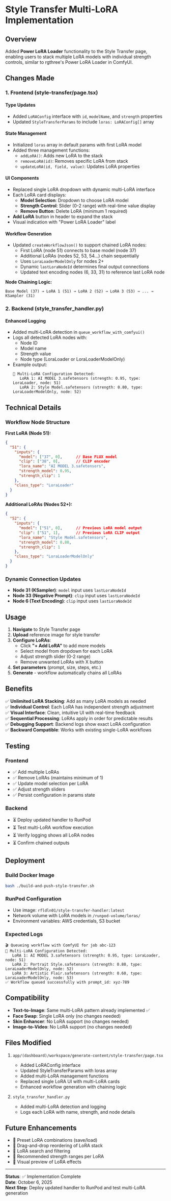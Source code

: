# Style Transfer Multi-LoRA Implementation

## Overview
Added **Power LoRA Loader** functionality to the Style Transfer page, enabling users to stack multiple LoRA models with individual strength controls, similar to rgthree's Power LoRA Loader in ComfyUI.

## Changes Made

### 1. Frontend (style-transfer/page.tsx)

#### Type Updates
- Added `LoRAConfig` interface with `id`, `modelName`, and `strength` properties
- Updated `StyleTransferParams` to include `loras: LoRAConfig[]` array

#### State Management
- Initialized `loras` array in default params with first LoRA model
- Added three management functions:
  - `addLoRA()`: Adds new LoRA to the stack
  - `removeLoRA(id)`: Removes specific LoRA from stack
  - `updateLoRA(id, field, value)`: Updates LoRA properties

#### UI Components
- Replaced single LoRA dropdown with dynamic multi-LoRA interface
- Each LoRA card displays:
  - **Model Selection**: Dropdown to choose LoRA model
  - **Strength Control**: Slider (0-2 range) with real-time value display
  - **Remove Button**: Delete LoRA (minimum 1 required)
- **Add LoRA** button in header to expand the stack
- Visual indication with "Power LoRA Loader" label

#### Workflow Generation
- Updated `createWorkflowJson()` to support chained LoRA nodes:
  - First LoRA (node 51) connects to base model (node 37)
  - Additional LoRAs (nodes 52, 53, 54...) chain sequentially
  - Uses `LoraLoaderModelOnly` for nodes 2+
  - Dynamic `lastLoraNodeId` determines final output connections
  - Updated text encoding nodes (6, 33, 31) to reference last LoRA node

**Node Chaining Logic:**
```
Base Model (37) → LoRA 1 (51) → LoRA 2 (52) → LoRA 3 (53) → ... → KSampler (31)
```

### 2. Backend (style_transfer_handler.py)

#### Enhanced Logging
- Added multi-LoRA detection in `queue_workflow_with_comfyui()`
- Logs all detected LoRA nodes with:
  - Node ID
  - Model name
  - Strength value
  - Node type (LoraLoader or LoraLoaderModelOnly)
- Example output:
  ```
  🎨 Multi-LoRA Configuration Detected:
     LoRA 1: AI MODEL 3.safetensors (strength: 0.95, type: LoraLoader, node: 51)
     LoRA 2: Style Model.safetensors (strength: 0.80, type: LoraLoaderModelOnly, node: 52)
  ```

## Technical Details

### Workflow Node Structure

**First LoRA (Node 51):**
```json
{
  "51": {
    "inputs": {
      "model": ["37", 0],      // Base FLUX model
      "clip": ["38", 0],       // CLIP encoder
      "lora_name": "AI MODEL 3.safetensors",
      "strength_model": 0.95,
      "strength_clip": 1
    },
    "class_type": "LoraLoader"
  }
}
```

**Additional LoRAs (Nodes 52+):**
```json
{
  "52": {
    "inputs": {
      "model": ["51", 0],      // Previous LoRA model output
      "clip": ["51", 1],       // Previous LoRA CLIP output
      "lora_name": "Style Model.safetensors",
      "strength_model": 0.80,
      "strength_clip": 1
    },
    "class_type": "LoraLoaderModelOnly"
  }
}
```

### Dynamic Connection Updates
- **Node 31 (KSampler)**: `model` input uses `lastLoraNodeId`
- **Node 33 (Negative Prompt)**: `clip` input uses `lastLoraNodeId`
- **Node 6 (Text Encoding)**: `clip` input uses `lastLoraNodeId`

## Usage

1. **Navigate** to Style Transfer page
2. **Upload** reference image for style transfer
3. **Configure LoRAs**:
   - Click **"+ Add LoRA"** to add more models
   - Select model from dropdown for each LoRA
   - Adjust strength slider (0-2 range)
   - Remove unwanted LoRAs with X button
4. **Set parameters** (prompt, size, steps, etc.)
5. **Generate** - workflow automatically chains all LoRAs

## Benefits

✅ **Unlimited LoRA Stacking**: Add as many LoRA models as needed  
✅ **Individual Control**: Each LoRA has independent strength adjustment  
✅ **Visual Interface**: Clean, intuitive UI with real-time feedback  
✅ **Sequential Processing**: LoRAs apply in order for predictable results  
✅ **Debugging Support**: Backend logs show exact LoRA configuration  
✅ **Backward Compatible**: Works with existing single-LoRA workflows

## Testing

### Frontend
- ✅ Add multiple LoRAs
- ✅ Remove LoRAs (maintains minimum of 1)
- ✅ Update model selection per LoRA
- ✅ Adjust strength sliders
- ✅ Persist configuration in params state

### Backend
- ⏳ Deploy updated handler to RunPod
- ⏳ Test multi-LoRA workflow execution
- ⏳ Verify logging shows all LoRA nodes
- ⏳ Confirm chained outputs

## Deployment

### Build Docker Image
```bash
bash ./build-and-push-style-transfer.sh
```

### RunPod Configuration
- Use image: `rfldln01/style-transfer-handler:latest`
- Network volume with LoRA models in `/runpod-volume/loras/`
- Environment variables: AWS credentials, S3 bucket

### Expected Logs
```
🎬 Queueing workflow with ComfyUI for job abc-123
🎨 Multi-LoRA Configuration Detected:
   LoRA 1: AI MODEL 3.safetensors (strength: 0.95, type: LoraLoader, node: 51)
   LoRA 2: Portrait Style.safetensors (strength: 0.80, type: LoraLoaderModelOnly, node: 52)
   LoRA 3: Artistic Flair.safetensors (strength: 0.60, type: LoraLoaderModelOnly, node: 53)
✅ Workflow queued successfully with prompt_id: xyz-789
```

## Compatibility

- **Text-to-Image**: Same multi-LoRA pattern already implemented ✅
- **Face Swap**: Single LoRA only (no changes needed)
- **Skin Enhancer**: No LoRA support (no changes needed)
- **Image-to-Video**: No LoRA support (no changes needed)

## Files Modified

1. `app/(dashboard)/workspace/generate-content/style-transfer/page.tsx`
   - Added LoRAConfig interface
   - Updated StyleTransferParams with loras array
   - Added multi-LoRA management functions
   - Replaced single LoRA UI with multi-LoRA cards
   - Enhanced workflow generation with chaining logic

2. `style_transfer_handler.py`
   - Added multi-LoRA detection and logging
   - Logs each LoRA with name, strength, and node details

## Future Enhancements

- 🔮 Preset LoRA combinations (save/load)
- 🔮 Drag-and-drop reordering of LoRA stack
- 🔮 LoRA search and filtering
- 🔮 Recommended strength ranges per LoRA
- 🔮 Visual preview of LoRA effects

---

**Status**: ✅ Implementation Complete  
**Date**: October 6, 2025  
**Next Step**: Deploy updated handler to RunPod and test multi-LoRA generation
